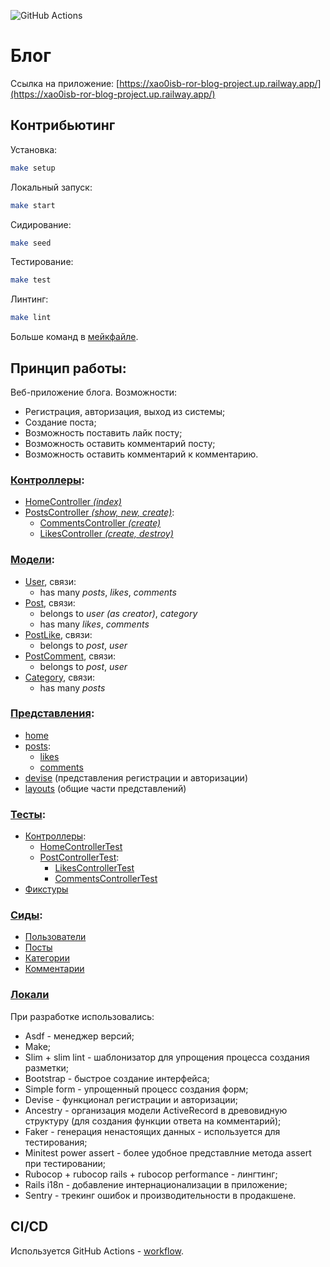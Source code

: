 ![GitHub Actions](https://github.com/xao0isb/ror-blog-project/actions/workflows/main.yml/badge.svg)

# Блог
Ссылка на приложение: [https://xao0isb-ror-blog-project.up.railway.app/](https://xao0isb-ror-blog-project.up.railway.app/)

## Контрибьютинг
Установка:
```bash
make setup
```

Локальный запуск:
```bash
make start
```

Сидирование:
```bash
make seed
```

Тестирование:
```bash
make test
```

Линтинг:
```bash
make lint
```

Больше команд в [мейкфайле](https://github.com/xao0isb/ror-blog-project/tree/main/Makefile).

## Принцип работы:
Веб-приложение блога. Возможности:
- Регистрация, авторизация, выход из системы;
- Создание поста;
- Возможность поставить лайк посту;
- Возможность оставить комментарий посту;
- Возможность оставить комментарий к комментарию.

### [Контроллеры](https://github.com/xao0isb/ror-blog-project/tree/main/app/controllers):
- [HomeController *(index)*](https://github.com/xao0isb/ror-blog-project/tree/main/app/controllers/home_controller.rb)
- [PostsController *(show, new, create)*](https://github.com/xao0isb/ror-blog-project/tree/main/app/controllers/posts_controller.rb):
    - [CommentsController *(create)*](https://github.com/xao0isb/ror-blog-project/tree/main/app/controllers/posts/comments_controller.rb)
    - [LikesController *(create, destroy)*](https://github.com/xao0isb/ror-blog-project/tree/main/app/controllers/posts/likes_controller.rb)

### [Модели](https://github.com/xao0isb/ror-blog-project/tree/main/app/models):
- [User](https://github.com/xao0isb/ror-blog-project/tree/main/app/models/user.rb), связи:
    - has many *posts*, *likes*, *comments*
- [Post](https://github.com/xao0isb/ror-blog-project/tree/main/app/models/post.rb), связи:
    - belongs to *user (as creator)*, *category*
    - has many *likes*, *comments*
- [PostLike](https://github.com/xao0isb/ror-blog-project/tree/main/app/models/post_like.rb), связи:
    - belongs to *post*, *user*
- [PostComment](https://github.com/xao0isb/ror-blog-project/tree/main/app/models/post_comment.rb), связи:
    - belongs to *post*, *user*
- [Category](https://github.com/xao0isb/ror-blog-project/tree/main/app/models/category.rb), связи:
    - has many *posts*

### [Представления](https://github.com/xao0isb/ror-blog-project/tree/main/app/views):
- [home](https://github.com/xao0isb/ror-blog-project/tree/main/app/views/home)
- [posts](https://github.com/xao0isb/ror-blog-project/tree/main/app/views/posts):
    - [likes](https://github.com/xao0isb/ror-blog-project/tree/main/app/views/posts/likes)
    - [comments](https://github.com/xao0isb/ror-blog-project/tree/main/app/views/posts/comments)
- [devise](https://github.com/xao0isb/ror-blog-project/tree/main/app/views/devise) (представления регистрации и авторизации)
- [layouts](https://github.com/xao0isb/ror-blog-project/tree/main/app/views/layouts) (общие части представлений)

### [Тесты](https://github.com/xao0isb/ror-blog-project/tree/main/test):
- [Контроллеры](https://github.com/xao0isb/ror-blog-project/tree/main/test/controllers):
    - [HomeControllerTest](https://github.com/xao0isb/ror-blog-project/tree/main/test/controllers/home_controller_test.rb)
    - [PostControllerTest](https://github.com/xao0isb/ror-blog-project/tree/main/test/controllers/posts_controller_test.rb):
        - [LikesControllerTest](https://github.com/xao0isb/ror-blog-project/tree/main/test/controllers/posts/likes_controller_test.rb)
        - [CommentsControllerTest](https://github.com/xao0isb/ror-blog-project/tree/main/test/controllers/posts/comments_controller_test.rb)
- [Фикстуры](https://github.com/xao0isb/ror-blog-project/tree/main/test/fixtures)

### [Сиды](https://github.com/xao0isb/ror-blog-project/tree/main/db/seeds/development):
- [Пользователи](https://github.com/xao0isb/ror-blog-project/tree/main/db/seeds/development/users.rb)
- [Посты](https://github.com/xao0isb/ror-blog-project/tree/main/db/seeds/development/posts.rb)
- [Категории](https://github.com/xao0isb/ror-blog-project/tree/main/db/seeds/development/categories.rb)
- [Комментарии](https://github.com/xao0isb/ror-blog-project/tree/main/db/seeds/development/post_comments.rb)

### [Локали](https://github.com/xao0isb/ror-blog-project/tree/main/config/locales)

При разработке использовались:
- Asdf - менеджер версий;
- Make;
- Slim + slim lint - шаблонизатор для упрощения процесса создания разметки;
- Bootstrap - быстрое создание интерфейса;
- Simple form - упрощенный процесс создания форм;
- Devise - функционал регистрации и авторизации;
- Ancestry - организация модели ActiveRecord в древовидную структуру (для создания функции ответа на комментарий);
- Faker - генерация ненастоящих данных - используется для тестирования;
- Minitest power assert - более удобное представлние метода assert при тестировании;
- Rubocop + rubocop rails + rubocop performance - лингтинг;
- Rails i18n - добавление интернационализации в приложение;
- Sentry - трекинг ошибок и производительности в продакшене.

## CI/CD
Используется GitHub Actions - [workflow](https://github.com/xao0isb/ror-blog-project/tree/main/.github/workflows/main.yml).
